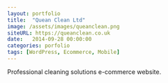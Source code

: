 ```yaml
---
layout: portfolio
title:  "Quean Clean Ltd"
image: /assets/images/queanclean.png
siteURL: https://queanclean.co.uk
date:   2014-09-28 00:00:00
categories: porfolio
tags: [WordPress, Ecommerce, Mobile]
---
```


Professional cleaning solutions e-commerce website.
